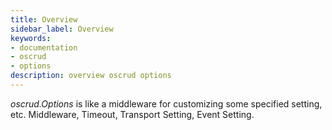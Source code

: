 ```yaml
---
title: Overview
sidebar_label: Overview
keywords:
- documentation
- oscrud
- options
description: overview oscrud options
---
```


*oscrud.Options* is like a middleware for customizing some specified setting, etc. Middleware, Timeout, Transport Setting, Event Setting.